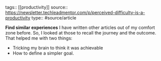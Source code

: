 tags:: [[productivity]] 
source:: https://newsletter.techleadmentor.com/p/perceived-difficulty-is-a-productivity
type:: #source/article

**Find similar experiences**
I have written other articles out of my comfort zone before. So, I looked at those to recall the journey and the outcome. That helped me with two things:
- Tricking my brain to think it was achievable
- How to define a simpler goal.

